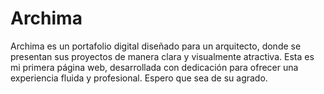 # Archima
Archima es un portafolio digital diseñado para un arquitecto, donde se presentan sus proyectos de manera clara y visualmente atractiva. Esta es mi primera página web, desarrollada con dedicación para ofrecer una experiencia fluida y profesional. Espero que sea de su agrado.
